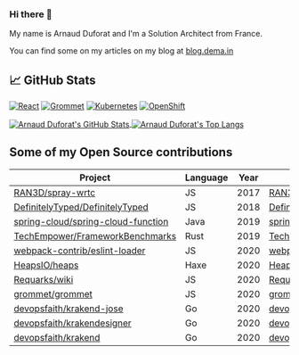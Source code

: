 ### Hi there 👋

My name is Arnaud Duforat and I'm a Solution Architect from France.

You can find some on my articles on my blog at [blog.dema.in](https://blog.dema.in)

## &#x1f4c8; GitHub Stats

[![React](https://img.shields.io/badge/Code-React-informational?style=flat&logo=React&logoColor=white&color=blue)](https://reactjs.org)
[![Grommet](https://img.shields.io/badge/Code-Grommet-7d4cdb?style=flat&logoColor=white)](https://v2.grommet.io)
[![Kubernetes](https://img.shields.io/badge/Tools-Kubernetes-informational?style=flat&logo=kubernetes&logoColor=white&color=blue)](https://kubernetes.io)
[![OpenShift](https://img.shields.io/badge/Tools-OpenShift-e00?style=flat&logoColor=white)](https://openshift.com)

<a href="https://github.com/neokeld/neokeld">
    <img align="center" src="https://github-readme-stats.vercel.app/api?username=neokeld&show_icons=true&line_height=27&count_private=true&title_color=ffffff&text_color=c9cacc&icon_color=2bbc8a&bg_color=1d1f21" alt="Arnaud Duforat's GitHub Stats" />
</a>
<a href="https://github.com/neokeld/neokeld">
    <img align="center" src="https://github-readme-stats.vercel.app/api/top-langs/?username=neokeld&hide=C,HTML&title_color=ffffff&text_color=c9cacc&icon_color=2bbc8a&bg_color=1d1f21" alt="Arnaud Duforat's Top Langs" />
</a>

## Some of my Open Source contributions

Project                                                                                      | Language | Year | List of contributions
---------------------------------------------------------------------------------------------|----------|------|----------------------
[RAN3D/spray-wrtc](https://github.com/RAN3D/spray-wrtc)                                      | JS       | 2017 | [RAN3D/spray-wrtc](https://github.com/RAN3D/spray-wrtc/commits?author=neokeld)
[DefinitelyTyped/DefinitelyTyped](https://github.com/DefinitelyTyped/DefinitelyTyped)        | JS       | 2018 | [DefinitelyTyped/DefinitelyTyped](https://github.com/DefinitelyTyped/DefinitelyTyped/commits?author=neokeld)
[spring-cloud/spring-cloud-function](https://github.com/spring-cloud/spring-cloud-function)  | Java     | 2019 | [spring-cloud/spring-cloud-function](https://github.com/spring-cloud/spring-cloud-function/commits?author=neokeld)
[TechEmpower/FrameworkBenchmarks](https://github.com/TechEmpower/FrameworkBenchmarks)        | Rust     | 2019 | [TechEmpower/FrameworkBenchmarks](https://github.com/TechEmpower/FrameworkBenchmarks/commits?author=neokeld)
[webpack-contrib/eslint-loader](https://github.com/webpack-contrib/eslint-loader)            | JS       | 2020 | [webpack-contrib/eslint-loader](https://github.com/webpack-contrib/eslint-loader/commits?author=neokeld)
[HeapsIO/heaps](https://github.com/HeapsIO/heaps)                                            | Haxe     | 2020 | [HeapsIO/heaps](https://github.com/HeapsIO/heaps/commits?author=neokeld)
[Requarks/wiki](https://github.com/Requarks/wiki)                                            | JS       | 2020 | [Requarks/wiki](https://github.com/Requarks/wiki/commits?author=neokeld)
[grommet/grommet](https://github.com/grommet/grommet)                                        | JS       | 2020 | [grommet/grommet](https://github.com/grommet/grommet/commits?author=neokeld)
[devopsfaith/krakend-jose](https://github.com/devopsfaith/krakend-jose)                      | Go       | 2020 | [devopsfaith/krakend-jose](https://github.com/devopsfaith/krakend-jose/commits?author=neokeld)
[devopsfaith/krakendesigner](https://github.com/devopsfaith/krakendesigner)                  | Go       | 2020 | [devopsfaith/krakendesigner](https://github.com/devopsfaith/krakendesigner/commits?author=neokeld)
[devopsfaith/krakend](https://github.com/devopsfaith/krakend)                                | Go       | 2020 | [devopsfaith/krakend](https://github.com/devopsfaith/krakend/commits?author=neokeld)
